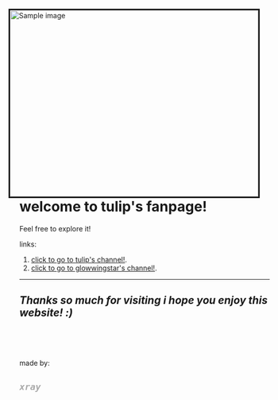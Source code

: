 <p><img alt="Sample image" src="/images/samples/30m.jpg" style="border-style:solid; border-width:3px; float:right; height:375px; margin-left:20px; margin-right:20px; width:500px" /></p>

<h1>welcome to tulip&#39;s fanpage!</h1>

<p>Feel free to explore it!</p>

<p>links:</p>

<ol>
	<li><a href="https://www.youtube.com/channel/UC1KHHkWobwI-moyKbqDt09Q">click to go to tulip&#39;s channel!</a>.</li>
	<li><a href="https://www.youtube.com/@glowiingstars8351">click to go to glowwingstar&#39;s&nbsp;channel!</a>.</li>
</ol>

<hr />
<h2 style="font-style:italic;">Thanks so much for visiting i hope you enjoy this website! :)</h2>

<p>&nbsp;</p>

<p>&nbsp;</p>

<p>made by:</p>

<h2 style="color: rgb(170, 170, 170); font-style: italic;"><code><span class="marker">xray</span></code></h2>
